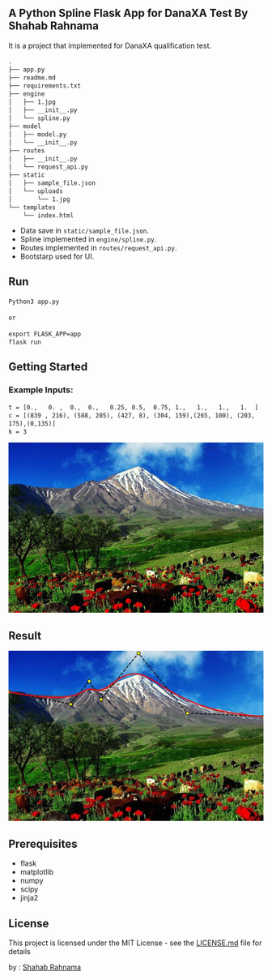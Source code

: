 ## A Python Spline Flask App for DanaXA Test By Shahab Rahnama

It is a project that implemented for DanaXA qualification test.

```
.
├── app.py
├── readme.md
├── requirements.txt
├── engine
│   ├── 1.jpg
│   ├── __init__.py
│   └── spline.py
├── model
│   ├── model.py
│   └── __init__.py
├── routes
│   ├── __init__.py
│   └── request_api.py
├── static
│   ├── sample_file.json
│   └── uploads
│       └── 1.jpg
└── templates
    └── index.html

```

* Data save in `static/sample_file.json`.
* Spline implemented in `engine/spline.py`.
* Routes implemented in `routes/request_api.py`.
* Bootstarp used for UI.



## Run

```
Python3 app.py

or

export FLASK_APP=app
flask run
```

## Getting Started

### Example Inputs:

```
t = [0.,   0. ,  0.,  0.,   0.25, 0.5,  0.75, 1.,   1.,   1.,   1.  ]
c = [(839 , 216), (588, 205), (427, 8), (304, 159),(265, 100), (203, 175),(0,135)]
k = 3

```

![alt text](https://github.com/srahnama/danaXATest/blob/main/engine/1.jpg)

## Result

![alt text](https://github.com/srahnama/danaXATest/blob/main/static/uploads/1.jpg?raw=true)

## Prerequisites

* flask
* matplotlib
* numpy
* scipy
* jinja2


## License

This project is licensed under the MIT License - see the [LICENSE.md](LICENSE.md) file for details

by : [Shahab Rahnama](http://srahnama.ir/)
